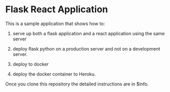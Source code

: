 # Flask React Application

This is a sample application that shows how to:

1. serve up both a flask application and a react application using the same server

1. deploy flask python on a production server and not on a development server.

1. deploy to docker

1. deploy the docker container to Heroku.

Once you clone this repository the detailed instructions are in $info.

